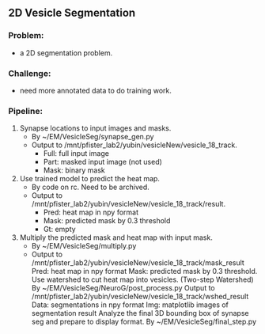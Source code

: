 ## 2D Vesicle Segmentation
### Problem: 
* a 2D segmentation problem.
### Challenge: 
* need more annotated data to do training work.
### Pipeline:
1. Synapse locations to input images and masks.
	* By ~/EM/VesicleSeg/synapse_gen.py
	* Output to /mnt/pfister_lab2/yubin/vesicleNew/vesicle_18_track. 
		- Full: full input image
		- Part: masked input image (not used)
		- Mask: binary mask
2. Use trained model to predict the heat map.
	* By  code on rc. Need to be archived.
	* Output to /mnt/pfister_lab2/yubin/vesicleNew/vesicle_18_track/result.
		- Pred: heat map in npy format
		- Mask: predicted mask by 0.3 threshold
		- Gt: empty
3. Multiply the predicted mask and heat map with input mask.
	* By ~/EM/VesicleSeg/multiply.py
	* Output to /mnt/pfister_lab2/yubin/vesicleNew/vesicle_18_track/mask_result
		Pred: heat map in npy format
Mask: predicted mask by 0.3 threshold.
Use watershed to cut heat map into vesicles. (Two-step Watershed)
By ~/EM/VesicleSeg/NeuroG/post_process.py
Output to  /mnt/pfister_lab2/yubin/vesicleNew/vesicle_18_track/wshed_result
Data: segmentations in npy format
Img: matplotlib images of segmentation result 
Analyze the final 3D bounding box of synapse seg and prepare to display format.
By ~/EM/VesicleSeg/final_step.py

